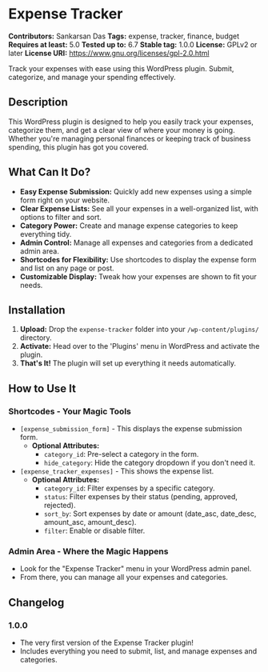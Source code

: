 # Expense Tracker

**Contributors:** Sankarsan Das
**Tags:** expense, tracker, finance, budget
**Requires at least:** 5.0
**Tested up to:** 6.7
**Stable tag:** 1.0.0
**License:** GPLv2 or later
**License URI:** https://www.gnu.org/licenses/gpl-2.0.html

Track your expenses with ease using this WordPress plugin. Submit, categorize, and manage your spending effectively.

## Description

This WordPress plugin is designed to help you easily track your expenses, categorize them, and get a clear view of where your money is going. Whether you're managing personal finances or keeping track of business spending, this plugin has got you covered.

## What Can It Do?

- **Easy Expense Submission:** Quickly add new expenses using a simple form right on your website.
- **Clear Expense Lists:** See all your expenses in a well-organized list, with options to filter and sort.
- **Category Power:** Create and manage expense categories to keep everything tidy.
- **Admin Control:** Manage all expenses and categories from a dedicated admin area.
- **Shortcodes for Flexibility:** Use shortcodes to display the expense form and list on any page or post.
- **Customizable Display:** Tweak how your expenses are shown to fit your needs.

## Installation

1.  **Upload:** Drop the `expense-tracker` folder into your `/wp-content/plugins/` directory.
2.  **Activate:** Head over to the 'Plugins' menu in WordPress and activate the plugin.
3.  **That's It!** The plugin will set up everything it needs automatically.

## How to Use It

### Shortcodes - Your Magic Tools

- `[expense_submission_form]` - This displays the expense submission form.
  - **Optional Attributes:**
    - `category_id`: Pre-select a category in the form.
    - `hide_category`: Hide the category dropdown if you don't need it.
- `[expense_tracker_expenses]` - This shows the expense list.
  - **Optional Attributes:**
    - `category_id`: Filter expenses by a specific category.
    - `status`: Filter expenses by their status (pending, approved, rejected).
    - `sort_by`: Sort expenses by date or amount (date_asc, date_desc, amount_asc, amount_desc).
    - `filter`: Enable or disable filter.

### Admin Area - Where the Magic Happens

- Look for the "Expense Tracker" menu in your WordPress admin panel.
- From there, you can manage all your expenses and categories.

## Changelog

### 1.0.0

- The very first version of the Expense Tracker plugin!
- Includes everything you need to submit, list, and manage expenses and categories.
